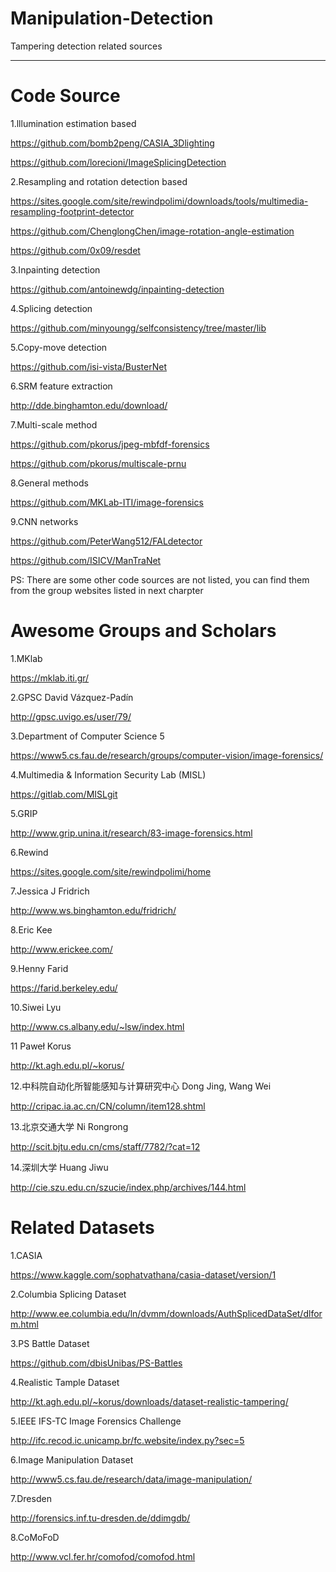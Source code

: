 # Manipulation-Detection
Tampering detection related sources

***
# Code Source
1.lllumination estimation based

https://github.com/bomb2peng/CASIA_3Dlighting

https://github.com/lorecioni/ImageSplicingDetection

2.Resampling and rotation detection based

https://sites.google.com/site/rewindpolimi/downloads/tools/multimedia-resampling-footprint-detector

https://github.com/ChenglongChen/image-rotation-angle-estimation

https://github.com/0x09/resdet

3.Inpainting detection

https://github.com/antoinewdg/inpainting-detection

4.Splicing detection

https://github.com/minyoungg/selfconsistency/tree/master/lib

5.Copy-move detection

https://github.com/isi-vista/BusterNet

6.SRM feature extraction

http://dde.binghamton.edu/download/

7.Multi-scale method

https://github.com/pkorus/jpeg-mbfdf-forensics

https://github.com/pkorus/multiscale-prnu

8.General methods

https://github.com/MKLab-ITI/image-forensics

9.CNN networks

https://github.com/PeterWang512/FALdetector

https://github.com/ISICV/ManTraNet

PS: There are some other code sources are not listed, you can find them from the group websites listed in next charpter

# Awesome Groups and Scholars
1.MKlab

https://mklab.iti.gr/

2.GPSC      David Vázquez-Padín

http://gpsc.uvigo.es/user/79/

3.Department of Computer Science 5    

https://www5.cs.fau.de/research/groups/computer-vision/image-forensics/

4.Multimedia & Information Security Lab (MISL)

https://gitlab.com/MISLgit

5.GRIP

http://www.grip.unina.it/research/83-image-forensics.html

6.Rewind

https://sites.google.com/site/rewindpolimi/home

7.Jessica J Fridrich

http://www.ws.binghamton.edu/fridrich/

8.Eric Kee

http://www.erickee.com/

9.Henny Farid

https://farid.berkeley.edu/

10.Siwei Lyu

http://www.cs.albany.edu/~lsw/index.html

11 Paweł Korus

http://kt.agh.edu.pl/~korus/

12.中科院自动化所智能感知与计算研究中心  Dong Jing, Wang Wei

http://cripac.ia.ac.cn/CN/column/item128.shtml

13.北京交通大学  Ni Rongrong

http://scit.bjtu.edu.cn/cms/staff/7782/?cat=12

14.深圳大学  Huang Jiwu

http://cie.szu.edu.cn/szucie/index.php/archives/144.html


# Related Datasets
1.CASIA

https://www.kaggle.com/sophatvathana/casia-dataset/version/1

2.Columbia Splicing Dataset

http://www.ee.columbia.edu/ln/dvmm/downloads/AuthSplicedDataSet/dlform.html

3.PS Battle Dataset

https://github.com/dbisUnibas/PS-Battles

4.Realistic Tample Dataset

http://kt.agh.edu.pl/~korus/downloads/dataset-realistic-tampering/

5.IEEE IFS-TC Image Forensics Challenge

http://ifc.recod.ic.unicamp.br/fc.website/index.py?sec=5

6.Image Manipulation Dataset

http://www5.cs.fau.de/research/data/image-manipulation/

7.Dresden 

http://forensics.inf.tu-dresden.de/ddimgdb/

8.CoMoFoD 

http://www.vcl.fer.hr/comofod/comofod.html







